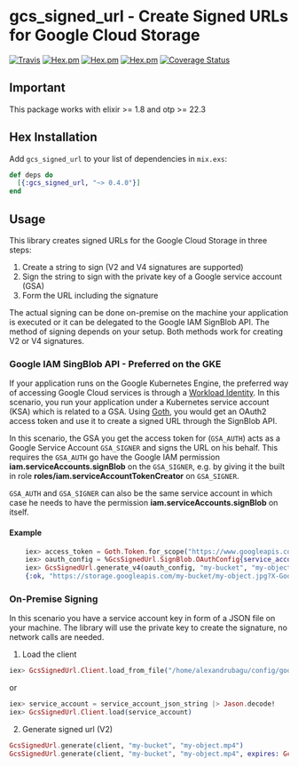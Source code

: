 # gcs_signed_url - Create Signed URLs for Google Cloud Storage
[![Travis](https://travis-ci.org/alexandrubagu/gcs_signed_url.svg)](https://travis-ci.org/alexandrubagu/gcs_signed_url) [![Hex.pm](https://img.shields.io/hexpm/v/gcs_signed_url.svg?maxAge=2592000)](https://hex.pm/packages/gcs_signed_url) [![Hex.pm](https://img.shields.io/hexpm/dt/gcs_signed_url.svg?maxAge=2592000)](https://hex.pm/packages/gcs_signed_url) [![Hex.pm](https://img.shields.io/hexpm/l/gcs_signed_url.svg?maxAge=2592000)](https://hex.pm/packages/gcs_signed_url) [![Coverage Status](https://coveralls.io/repos/github/alexandrubagu/gcs_signed_url/badge.svg?branch=master)](https://coveralls.io/github/alexandrubagu/gcs_signed_url?branch=master)

## Important
This package works with elixir >= 1.8 and otp >= 22.3

## Hex Installation 

Add `gcs_signed_url` to your list of dependencies in `mix.exs`:

```elixir
def deps do
  [{:gcs_signed_url, "~> 0.4.0"}]
end
```

## Usage

This library creates signed URLs for the Google Cloud Storage in three steps:

 1. Create a string to sign (V2 and V4 signatures are supported)
 2. Sign the string to sign with the private key of a Google service account (GSA)
 3. Form the URL including the signature

The actual signing can be done on-premise on the machine your application is executed or it can be delegated to the
Google IAM SignBlob API. The method of signing depends on your setup. Both methods work for creating V2 or V4 signatures.

### Google IAM SingBlob API - Preferred on the GKE

If your application runs on the Google Kubernetes Engine, the preferred way of accessing Google Cloud services is
through a [Workload Identity](https://cloud.google.com/kubernetes-engine/docs/how-to/workload-identity). In this
scenario, you run your application under a Kubernetes service account (KSA) which is related to a GSA. Using
[Goth](https://github.com/peburrows/goth), you would get an OAuth2 access token and use it to create a signed URL
through the SignBlob API.

In this scenario, the GSA you get the access token for (`GSA_AUTH`) acts as a Google Service Account `GSA_SIGNER` and
signs the URL on his behalf. This requires the `GSA_AUTH` go have the Google IAM permission
**iam.serviceAccounts.signBlob** on the `GSA_SIGNER`, e.g. by giving it the built in
role **roles/iam.serviceAccountTokenCreator** on `GSA_SIGNER`.

`GSA_AUTH` and `GSA_SIGNER` can also be the same service account in which case he needs to have the permission
**iam.serviceAccounts.signBlob** on itself.

#### Example

```elixir
    iex> access_token = Goth.Token.for_scope("https://www.googleapis.com")
    iex> oauth_config = %GcsSignedUrl.SignBlob.OAuthConfig{service_account: "project@gcs_signed_url.iam.gserviceaccount.com", access_token: access_token}
    iex> GcsSignedUrl.generate_v4(oauth_config, "my-bucket", "my-object.jpg", verb: "PUT", expires: 1800, headers: ["Content-Type": "application/jpeg"])
    {:ok, "https://storage.googleapis.com/my-bucket/my-object.jpg?X-Goog-Expires=1800..."}
```

### On-Premise Signing

In this scenario you have a service account key in form of a JSON file on your machine. The library will use the
private key to create the signature, no network calls are needed.

1. Load the client
```elixir
iex> GcsSignedUrl.Client.load_from_file("/home/alexandrubagu/config/google.json")
```
or 

```elixir
iex> service_account = service_account_json_string |> Jason.decode!
iex> GcsSignedUrl.Client.load(service_account)
```
 
 2. Generate signed url (V2)
 ```elixir
 GcsSignedUrl.generate(client, "my-bucket", "my-object.mp4")
 GcsSignedUrl.generate(client, "my-bucket", "my-object.mp4", expires: GcsSignedUrl.hours_after(3))
 ```
